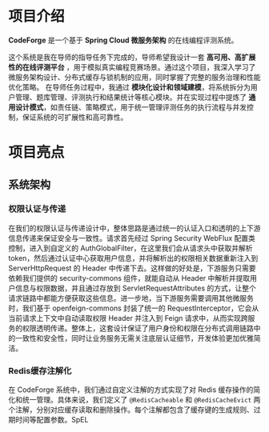 # 项目介绍

**CodeForge** 是一个基于 **Spring Cloud 微服务架构** 的在线编程评测系统。

这个系统是我在导师的指导任务下完成的，导师希望我设计一套 **高可用、高扩展性的在线评测平台**
，用于模拟真实编程竞赛场景。通过这个项目，我深入学习了微服务架构设计、分布式缓存与锁机制的应用，同时掌握了完整的服务治理和性能优化策略。
在导师任务过程中，我通过 **模块化设计和领域建模**，将系统拆分为用户管理、题库管理、评测执行和结果统计等核心模块。并在实现过程中提炼了
**通用设计模式**，如责任链、策略模式，用于统一管理评测任务的执行流程与并发控制，保证系统的可扩展性和高可靠性。

# 项目亮点

## 系统架构

### 权限认证与传递

在我们的权限认证与传递设计中，整体思路是通过统一的认证入口和透明的上下游信息传递来保证安全与一致性。请求首先经过 Spring
Security WebFlux 配置类控制，进入到自定义的 AuthGlobalFilter，在这里我们会从请求头中获取并解析
token，然后通过认证中心获取用户信息，并将解析出的权限相关数据重新注入到 ServerHttpRequest 的 Header
中传递下去。这样做的好处是，下游服务只需要依赖我们提供的 security-commons 组件，就能自动从 Header 中解析并提取用户信息与权限数据，并且通过存放到
ServletRequestAttributes 的方式，让整个请求链路中都能方便获取这些信息。进一步地，当下游服务需要调用其他微服务时，我们基于
openfeign-commons 封装了统一的 RequestInterceptor，它会从当前请求上下文中自动读取权限 Header 并注入到 Feign
请求中，从而实现跨服务的权限透明传递。整体上，这套设计保证了用户身份和权限在分布式调用链路中的一致性和安全性，同时让业务服务无需关注底层认证细节，开发体验更加优雅简洁。

### Redis缓存注解化

在 CodeForge 系统中，我们通过自定义注解的方式实现了对 Redis 缓存操作的简化和统一管理。具体来说，我们定义了
`@RedisCacheable` 和 `@RedisCacheEvict` 两个注解，分别对应缓存读取和删除操作。每个注解都包含了缓存键的生成规则、过期时间等配置参数。SpEL